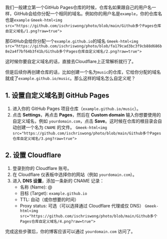 我们一般建立第一个GitHub Pages仓库的时候，仓库名如果跟自己的用户名一样，GitHub会给你分配一个相同的域名。例如你的用户名是`example`，你的仓库名也是`example`
`Gmeek-html<img src="https://github.com/ischriswong/photo/blob/main/Github多个Pages仓库自定义域名/1.png?raw=true">`

那GitHub会给你分配一个`example.github.io`的域名
`Gmeek-html<img src="https://github.com/ischriswong/photo/blob/fa179cad3bc3f9cb88d686b8e2a4f7bf64b3f41b/Github多个Pages仓库自定义域名/2.png?raw=true">`

这时候你要自定义域名的话，直接去Cloudflare上正常解析就行了。

但是后续你再创建仓库的话，比如创建一个名为`music`的仓库，它给你分配的域名就成了`example.github.io/music`。那么这样的域名怎么自定义呢？

## 1. 设置自定义域名到 GitHub Pages

1. 进入你的 GitHub Pages 项目仓库（`example.github.io/music`）。
2. 点击 **Settings**，再点击 **Pages**，然后在 **Custom domain** 输入你想要使用的自定义域名，例如 `yourdomain.com`，点击 **Save**。这时候在仓库的根目录会自动创建一个名为 `CNAME` 的文件。
`Gmeek-html<img src="https://github.com/ischriswong/photo/blob/main/Github多个Pages仓库自定义域名/3.png?raw=true">`

## 2. 设置 Cloudflare

1. 登录到你的 Cloudflare 账号。
2. 在 Cloudflare 仪表板中选择你的网站（例如 `yourdomain.com`）。
3. 进入 **DNS 设置**，添加一条新的 CNAME 记录：
   - 名称 (Name): @
   - 目标 (Target): `example.github.io`
   - TTL: 自动（或你想要的时间）
   - Proxy status: 可选（可以选择通过 Cloudflare 代理或仅 DNS）
`Gmeek-html<img src="https://github.com/ischriswong/photo/blob/main/Github多个Pages仓库自定义域名/4.png?raw=true">`

完成这些步骤后，你的博客应该可以通过 `yourdomain.com` 访问了。
